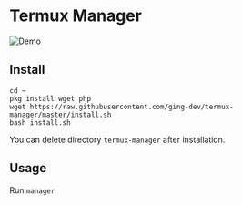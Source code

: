 # Termux Manager
![Demo](https://i.imgur.com/mK1LeIu.png)
## Install
```
cd ~
pkg install wget php
wget https://raw.githubusercontent.com/ging-dev/termux-manager/master/install.sh
bash install.sh
```
You can delete directory `termux-manager` after installation.
## Usage
Run `manager`